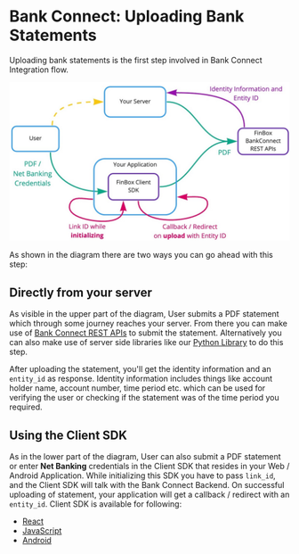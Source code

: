 # Bank Connect: Uploading Bank Statements

Uploading bank statements is the first step involved in Bank Connect Integration flow.

<img src="/upload_statements.jpg" alt="Upload Statements" />

As shown in the diagram there are two ways you can go ahead with this step:

## Directly from your server
As visible in the upper part of the diagram, User submits a PDF statement which through some journey reaches your server. From there you can make use of [Bank Connect REST APIs](/bank-connect/upload-rest-api.html) to submit the statement. Alternatively you can also make use of server side libraries like our [Python Library](/bank-connect/upload-python.html) to do this step.

After uploading the statement, you'll get the identity information and an `entity_id` as response. Identity information includes things like account holder name, account number, time period etc. which can be used for verifying the user or checking if the statement was of the time period you required.

## Using the Client SDK
As in the lower part of the diagram, User can also submit a PDF statement or enter **Net Banking** credentials in the Client SDK that resides in your Web / Android Application. While initializing this SDK you have to pass `link_id`, and the Client SDK will talk with the Bank Connect Backend. On successful uploading of statement, your application will get a callback / redirect with an `entity_id`. Client SDK is available for following:
- [React](/bank-connect/react.html)
- [JavaScript](/bank-connect/javascript-client.html)
- [Android](/bank-connect/android-client.html)
